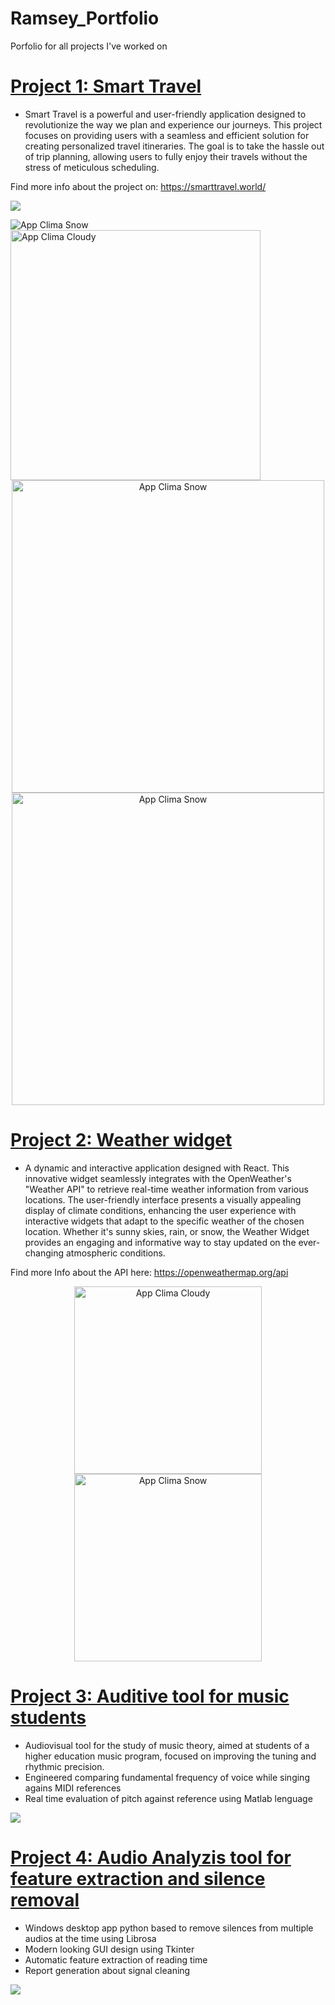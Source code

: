 # Ramsey_Portfolio
Porfolio for all projects I've worked on

# [Project 1: Smart Travel](https://github.com/dbolivar9/SmartTravel)
* Smart Travel is a powerful and user-friendly application designed to revolutionize the way we plan and experience our journeys. This project focuses on providing users with a seamless and efficient solution for creating personalized travel itineraries. The goal is to take the hassle out of trip planning, allowing users to fully enjoy their travels without the stress of meticulous scheduling.

Find more info about the project on: https://smarttravel.world/

![](https://github.com/Ramsey94/Ramsey_Portfolio/blob/main/images/stpg2.png)
<div >
  <img src="https://github.com/Ramsey94/Ramsey_Portfolio/blob/main/images/Picture2.png" alt="App Clima Snow" width=auto/>
  <img src="https://github.com/Ramsey94/Ramsey_Portfolio/blob/main/images/Picture3.png" alt="App Clima Cloudy" width="400"/>
</div>
<div align="center">
  <img src="https://github.com/Ramsey94/Ramsey_Portfolio/blob/main/images/ST5.png" alt="App Clima Snow" width="500"/>
  <img src="https://github.com/Ramsey94/Ramsey_Portfolio/blob/main/images/ST6.png" alt="App Clima Snow" width="500"/>
</div>


# [Project 2: Weather widget ](https://github.com/Ramsey94/weather_widget)
* A dynamic and interactive application designed with React. This innovative widget seamlessly integrates with the OpenWeather's "Weather API" to retrieve real-time weather information from various locations. The user-friendly interface presents a visually appealing display of climate conditions, enhancing the user experience with interactive widgets that adapt to the specific weather of the chosen location. Whether it's sunny skies, rain, or snow, the Weather Widget provides an engaging and informative way to stay updated on the ever-changing atmospheric conditions.

Find more Info about the API here: https://openweathermap.org/api

<div align="center">
  <img src="https://github.com/Ramsey94/Ramsey_Portfolio/blob/main/images/app_clima_cloudy.png" alt="App Clima Cloudy" width="300"/>
  <img src="https://github.com/Ramsey94/Ramsey_Portfolio/blob/main/images/app_clima_snow.png" alt="App Clima Snow" width="300"/>
</div>

# [Project 3: Auditive tool for music students](https://github.com/Ramsey94/SingIt)
* Audiovisual tool for the study of music theory, aimed at students of a higher education music program, focused on improving the tuning and rhythmic precision.
* Engineered comparing fundamental frequency of voice while singing agains MIDI references
* Real time evaluation of pitch against reference using Matlab lenguage 

![](https://github.com/Ramsey94/Ramsey_Portfolio/blob/main/images/SingItFrontView.png)


# [Project 4: Audio Analyzis tool for feature extraction and silence removal](https://github.com/Ramsey94/AudioProcessing)
* Windows desktop app python based to remove silences from multiple audios at the time using Librosa
* Modern looking GUI design using Tkinter
* Automatic feature extraction of reading time
* Report generation about signal cleaning

![](https://github.com/Ramsey94/Ramsey_Portfolio/blob/main/images/analyzeit.png)
